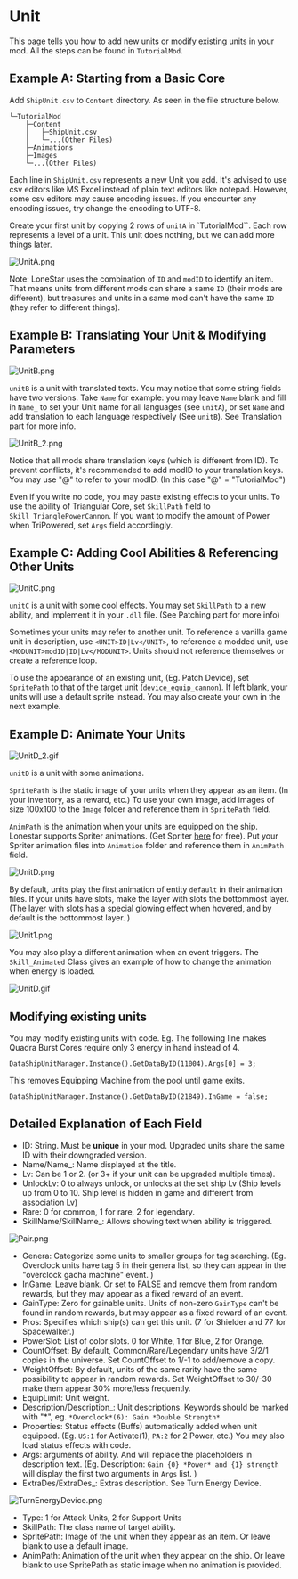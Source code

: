 # Unit

This page tells you how to add new units or modify existing units in your mod. All the steps can be found in `TutorialMod`.

## Example A: Starting from a Basic Core

Add `ShipUnit.csv` to `Content` directory. As seen in the file structure below.

```
└─TutorialMod
    ├─Content    
    │   ├─ShipUnit.csv
    │   └─...(Other Files)
    ├─Animations
    ├─Images
    └─...(Other Files)
```

Each line in `ShipUnit.csv` represents a new Unit you add. It's advised to use csv editors like MS Excel instead of plain text editors like notepad. However, some csv editors may cause encoding issues. If you encounter any encoding issues, try change the encoding to UTF-8.

Create your first unit by copying 2 rows of `unitA` in `TutorialMod``. Each row represents a level of a unit. This unit does nothing, but we can add more things later.

![UnitA.png](../images/UnitA.png)

Note: LoneStar uses the combination of `ID` and `modID` to identify an item. That means units from different mods can share a same `ID` (their mods are different), but treasures and units in a same mod can't have the same `ID` (they refer to different things).

## Example B: Translating Your Unit & Modifying Parameters

![UnitB.png](../images/UnitB.png)

`unitB` is a unit with translated texts. You may notice that some string fields have two versions. Take `Name` for example: you may leave `Name` blank and fill in `Name_` to set your Unit name for all languages (see `unitA`), or set `Name` and add translation to each language respectively (See `unitB`). See Translation part for more info.

![UnitB_2.png](../images/UnitB_2.png)

Notice that all mods share translation keys (which is different from ID). To prevent conflicts, it's recommended to add modID to your translation keys. You may use "@" to refer to your modID. (In this case "@" = "TutorialMod")

Even if you write no code, you may paste existing effects to your units. To use the ability of Triangular Core, set `SkillPath` field to `Skill_TrianglePowerCannon`. If you want to modify the amount of Power when TriPowered, set `Args` field accordingly.

## Example C: Adding Cool Abilities & Referencing Other Units

![UnitC.png](../images/UnitC.png)

`unitC` is a unit with some cool effects. You may set `SkillPath` to a new ability, and implement it in your `.dll` file. (See Patching part for more info)

Sometimes your units may refer to another unit. To reference a vanilla game unit in description, use `<UNIT>ID|Lv</UNIT>`, to reference a modded unit, use `<MODUNIT>modID|ID|Lv</MODUNIT>`. Units should not reference themselves or create a reference loop.

To use the appearance of an existing unit, (Eg. Patch Device), set `SpritePath` to that of the target unit (`device_equip_cannon`). If left blank, your units will use a default sprite instead. You may also create your own in the next example.

## Example D: Animate Your Units

![UnitD_2.gif](../images/UnitD_2.gif)

`unitD` is a unit with some animations.

`SpritePath` is the static image of your units when they appear as an item. (In your inventory, as a reward, etc.) To use your own image, add images of size 100x100 to the `Image` folder and reference them in `SpritePath` field.

`AnimPath` is the animation when your units are equipped on the ship. Lonestar supports Spriter animations. (Get Spriter [here](https://brashmonkey.com/download-spriter-pro/) for free). Put your Spriter animation files into `Animation` folder and reference them in `AnimPath` field. 

![UnitD.png](../images/UnitD.png)

By default, units play the first animation of entity `default` in their animation files. If your units have slots, make the layer with slots the bottommost layer. (The layer with slots has a special glowing effect when hovered, and by default is the bottommost layer. )

![Unit1.png](../images/Unit1.png)

You may also play a different animation when an event triggers. The `Skill_Animated` Class gives an example of how to change the animation when energy is loaded.

![UnitD.gif](../images/UnitD.gif)

## Modifying existing units

You may modify existing units with code. Eg. The following line makes Quadra Burst Cores require only 3 energy in hand instead of 4.
```
DataShipUnitManager.Instance().GetDataByID(11004).Args[0] = 3;
```

This removes Equipping Machine from the pool until game exits.

```
DataShipUnitManager.Instance().GetDataByID(21849).InGame = false;
```

## Detailed Explanation of Each Field
- ID: String. Must be **unique** in your mod. Upgraded units share the same ID with their downgraded version.
- Name/Name_: Name displayed at the title.
- Lv: Can be 1 or 2. (or 3+ if your unit can be upgraded multiple times). 
- UnlockLv: 0 to always unlock, or unlocks at the set ship Lv (Ship levels up from 0 to 10. Ship level is hidden in game and different from association Lv)
- Rare: 0 for common, 1 for rare, 2 for legendary.
- SkillName/SkillName_: Allows showing text when ability is triggered.

![Pair.png](../images/Pair.png)

- Genera: Categorize some units to smaller groups for tag searching. (Eg. Overclock units have tag 5 in their genera list, so they can appear in the "overclock gacha machine" event. )
- InGame: Leave blank. Or set to FALSE and remove them from random rewards, but they may appear as a fixed reward of an event. 
- GainType: Zero for gainable units. Units of non-zero `GainType` can't be found in random rewards, but may appear as a fixed reward of an event. 
- Pros: Specifies which ship(s) can get this unit. (7 for Shielder and 77 for Spacewalker.)
- PowerSlot: List of color slots. 0 for White, 1 for Blue, 2 for Orange.
- CountOffset: By default, Common/Rare/Legendary units have 3/2/1 copies in the universe. Set CountOffset to 1/-1 to add/remove a copy.
- WeightOffset: By default, units of the same rarity have the same possibility to appear in random rewards. Set WeightOffset to 30/-30 make them appear 30% more/less frequently.
- EquipLimit: Unit weight.
- Description/Description_: Unit descriptions. Keywords should be marked with "*", eg. `*Overclock*(6): Gain *Double Strength*`
- Properties: Status effects (Buffs) automatically added when unit equipped. (Eg. `US:1` for Activate(1), `PA:2` for 2 Power, etc.) You may also load status effects with code.
- Args: arguments of ability. And will replace the placeholders in description text. (Eg. Description: `Gain {0} *Power* and {1} strength` will display the first two arguments in `Args` list. )
- ExtraDes/ExtraDes_: Extras description. See Turn Energy Device.

![TurnEnergyDevice.png](../images/TurnEnergyDevice.png)

- Type: 1 for Attack Units, 2 for Support Units
- SkillPath: The class name of target ability.
- SpritePath: Image of the unit when they appear as an item. Or leave blank to use a default image.
- AnimPath: Animation of the unit when they appear on the ship. Or leave blank to use SpritePath as static image when no animation is provided.